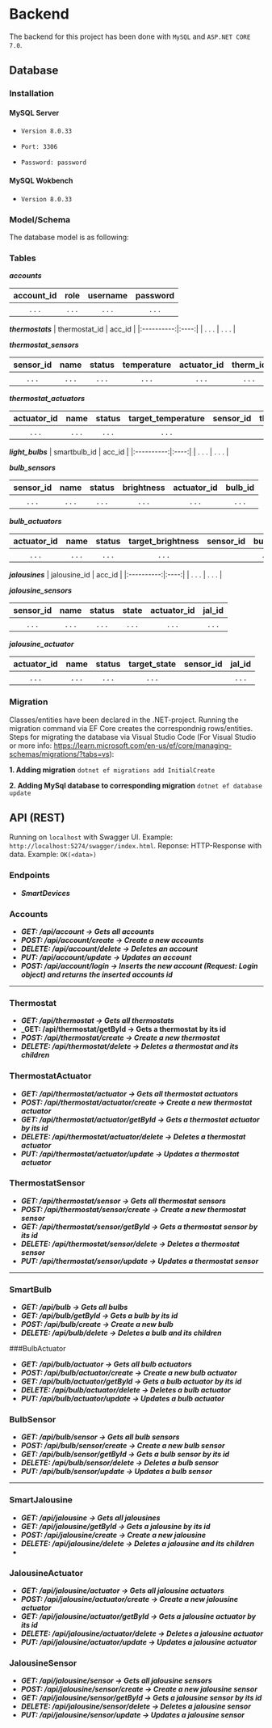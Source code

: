 # Backend

The backend for this project has been done with `MySQL` and `ASP.NET CORE 7.0`.

## Database
### Installation
#### MySQL Server

- `Version 8.0.33`

- `Port: 3306`

- `Password: password`

#### MySQL Wokbench

- `Version 8.0.33`

### Model/Schema

The database model is as following:

### Tables
**_accounts_**

| account_id | role | username | password |
|:----------:|:----:|:--------:|:--------:|
|     . . .    | . . .  |   . . .    |   . . .    |

**_thermostats_**
| thermostat_id | acc_id |
|:----------:|:----:|
|     . . .    | . . .  | 

**_thermostat_sensors_**

| sensor_id | name | status | temperature |  actuator_id |  therm_id |
|:----------:|:-----:|:------------------:|:----------:|:----------:|:----------:|
|     . . .    |  . . .  |        . . .         |    . . .     |  . . .     |  . . .     |

**_thermostat_actuators_**

| actuator_id | name | status | target_temperature | sensor_id | therm_id |
|:----------:|:-----:|:------------------:|:----------:|:----------:|:----------:|
|     . . .    |  . . .  |        . . .         |    . . .     ||        . . .         |    . . .     |



**_light_bulbs_**
| smartbulb_id | acc_id |
|:----------:|:----:|
|     . . .    | . . .  | 

**_bulb_sensors_**

| sensor_id | name | status | brightness |  actuator_id |  bulb_id |
|:----------:|:-----:|:------------------:|:----------:|:----------:|:----------:|
|     . . .    |  . . .  |        . . .         |    . . .     |  . . .     |  . . .     |

**_bulb_actuators_**

| actuator_id | name | status | target_brightness | sensor_id | bulb_id |
|:----------:|:-----:|:------------------:|:----------:|:----------:|:----------:|
|     . . .    |  . . .  |        . . .         |    . . .     ||        . . .         |    . . .     | 





**_jalousines_**
| jalousine_id | acc_id |
|:----------:|:----:|
|     . . .    | . . .  | 

**_jalousine_sensors_**

| sensor_id | name | status | state |  actuator_id |  jal_id |
|:----------:|:-----:|:------------------:|:----------:|:----------:|:----------:|
|     . . .    |  . . .  |        . . .         |    . . .     |  . . .     |  . . .     |

**_jalousine_actuator_**

| actuator_id | name | status | target_state | sensor_id | jal_id |
|:----------:|:-----:|:------------------:|:----------:|:----------:|:----------:|
|     . . .    |  . . .  |        . . .         |    . . .     ||        . . .         |    . . .     |

### Migration
Classes/entities have been declared in the .NET-project. Running the migration command via EF Core creates the correspondnig rows/entities.
Steps for migrating the database via Visual Studio Code (For Visual Studio or more info: https://learn.microsoft.com/en-us/ef/core/managing-schemas/migrations/?tabs=vs):

**1. Adding migration**
`dotnet ef migrations add InitialCreate`

**2. Adding MySql database to corresponding migration**
`dotnet ef database update`

## API (REST)
Running on `localhost` with Swagger UI. Example: `http://localhost:5274/swagger/index.html`.
Reponse: HTTP-Response with data. Example: `OK(<data>)`

### Endpoints
- **_SmartDevices_**

### Accounts
- **_GET: /api/account  -> Gets all accounts_**
- **_POST: /api/account/create  -> Create a new accounts_**
- **_DELETE: /api/account/delete  -> Deletes an account_**
- **_PUT: /api/account/update  -> Updates an account_**
- **_POST: /api/account/login  -> Inserts the new account (Request: Login object) and returns the inserted accounts id_**
------------------
### Thermostat
- **_GET: /api/thermostat  -> Gets all thermostats_**
- **_GET: /api/thermostat/getById  -> Gets a thermostat by its id**
- **_POST: /api/thermostat/create  -> Create a new thermostat_**
- **_DELETE: /api/thermostat/delete  -> Deletes a thermostat and its children_**

### ThermostatActuator
- **_GET: /api/thermostat/actuator  -> Gets all thermostat actuators_**
- **_POST: /api/thermostat/actuator/create  -> Create a new thermostat actuator_**
- **_GET: /api/thermostat/actuator/getById  -> Gets a thermostat actuator by its id_**
- **_DELETE: /api/thermostat/actuator/delete  -> Deletes a thermostat actuator_**
- **_PUT: /api/thermostat/actuator/update  -> Updates a thermostat actuator_**

### ThermostatSensor
- **_GET: /api/thermostat/sensor  -> Gets all thermostat sensors_**
- **_POST: /api/thermostat/sensor/create  -> Create a new thermostat sensor_**
- **_GET: /api/thermostat/sensor/getById  -> Gets a thermostat sensor by its id_**
- **_DELETE: /api/thermostat/sensor/delete  -> Deletes a thermostat sensor_**
- **_PUT: /api/thermostat/sensor/update  -> Updates a thermostat sensor_**
------------------
### SmartBulb
- **_GET: /api/bulb  -> Gets all bulbs_**
- **_GET: /api/bulb/getById  -> Gets a bulb by its id_**
- **_POST: /api/bulb/create  -> Create a new bulb_**
- **_DELETE: /api/bulb/delete  -> Deletes a bulb and its children_**

###BulbActuator
- **_GET: /api/bulb/actuator  -> Gets all bulb actuators_**
- **_POST: /api/bulb/actuator/create  -> Create a new bulb actuator_**
- **_GET: /api/bulb/actuator/getById  -> Gets a bulb actuator by its id_**
- **_DELETE: /api/bulb/actuator/delete  -> Deletes a bulb actuator_**
- **_PUT: /api/bulb/actuator/update  -> Updates a bulb actuator_**

### BulbSensor
- **_GET: /api/bulb/sensor  -> Gets all bulb sensors_**
- **_POST: /api/bulb/sensor/create  -> Create a new bulb sensor_**
- **_GET: /api/bulb/sensor/getById  -> Gets a bulb sensor by its id_**
- **_DELETE: /api/bulb/sensor/delete  -> Deletes a bulb sensor_**
- **_PUT: /api/bulb/sensor/update  -> Updates a bulb sensor_**
------------------
### SmartJalousine
- **_GET: /api/jalousine  -> Gets all jalousines_**
- **_GET: /api/jalousine/getById  -> Gets a jalousine by its id_**
- **_POST: /api/jalousine/create  -> Create a new jalousine_**
- **_DELETE: /api/jalousine/delete  -> Deletes a jalousine and its children_**
- 
### JalousineActuator
- **_GET: /api/jalousine/actuator  -> Gets all jalousine actuators_**
- **_POST: /api/jalousine/actuator/create  -> Create a new jalousine actuator_**
- **_GET: /api/jalousine/actuator/getById  -> Gets a jalousine actuator by its id_**
- **_DELETE: /api/jalousine/actuator/delete  -> Deletes a jalousine actuator_**
- **_PUT: /api/jalousine/actuator/update  -> Updates a jalousine actuator_**

### JalousineSensor
- **_GET: /api/jalousine/sensor  -> Gets all jalousine sensors_**
- **_POST: /api/jalousine/sensor/create  -> Create a new jalousine sensor_**
- **_GET: /api/jalousine/sensor/getById  -> Gets a jalousine sensor by its id_**
- **_DELETE: /api/jalousine/sensor/delete  -> Deletes a jalousine sensor_**
- **_PUT: /api/jalousine/sensor/update  -> Updates a jalousine sensor_**

